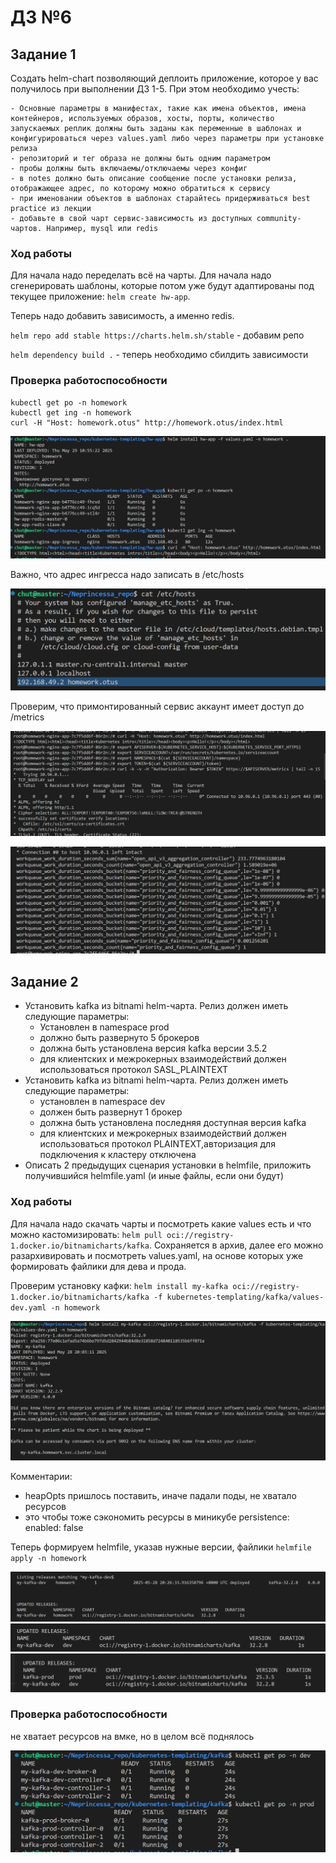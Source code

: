 # ДЗ №6

## Задание 1 
Создать helm-chart позволяющий деплоить приложение, которое у вас получилось при выполнении ДЗ 1-5. При этом необходимо учесть: 

    - Основные параметры в манифестах, такие как имена объектов, имена контейнеров, используемых образов, хосты, порты, количество запускаемых реплик должны быть заданы как переменные в шаблонах и конфигурироваться через values.yaml либо через параметры при установке релиза
    - репозиторий и тег образа не должны быть одним параметром 
    - пробы должны быть включаемы/отключаемы через конфиг
    - в notes должно быть описание сообщение после установки релиза, отображающее адрес, по которому можно обратиться к сервису 
    - при именовании объектов в шаблонах старайтесь придерживаться best practice из лекции
    - добавьте в свой чарт сервис-зависимость из доступных community-чартов. Например, mysql или redis

### Ход работы 

Для начала надо переделать всё на чарты. Для начала надо сгенерировать шаблоны, которые потом уже будут адаптированы под текущее приложение: `helm create hw-app`.

Теперь надо добавить зависимость, а именно redis. 

`helm repo add stable https://charts.helm.sh/stable` - добавим репо

`helm dependency build .` - теперь необходимо сбилдить зависимости

### Проверка работоспособности 

```
kubectl get po -n homework 
kubectl get ing -n homework 
curl -H "Host: homework.otus" http://homework.otus/index.html
```
![alt text](image-8.png)

Важно, что адрес ингресса надо записать в /etc/hosts

![alt text](image-9.png)

Проверим, что примонтированный сервис аккаунт имеет доступ до /metrics 

![alt text](image-1.png)

![alt text](image-2.png)


## Задание 2

- Установить kafka из bitnami helm-чарта. Релиз должен иметь следующие параметры:
    - Установлен в namespace prod
    - должно быть развернуто 5 брокеров 
    - должна быть установлена версия kafka версии 3.5.2
    - для клиентских и межрокерных взаимодействий должен использоваться протокол SASL_PLAINTEXT
- Установить kafka из bitnami helm-чарта. Релиз должен иметь следующие параметры:
    - установлен в namespace dev
    - должен быть развернут 1 брокер
    - должна быть установлена последняя доступная версия kafka 
    - для клиентских и межрокерных взаимодействий должен использоваться протокол PLAINTEXT,авторизация для подключения к кластеру отключена
- Описать 2 предыдущих сценария установки в helmfile, приложить получившийся helmfile.yaml (и иные файлы, если они будут)

### Ход работы 

Для начала надо скачать чарты и посмотреть какие values есть и что можно кастомизировать: `helm pull oci://registry-1.docker.io/bitnamicharts/kafka`. Сохраняется в архив, далее его можно разархивировать и посмотреть values.yaml, на основе которых уже формировать файлики для дева и прода.

Проверим установку кафки: `helm install my-kafka oci://registry-1.docker.io/bitnamicharts/kafka -f kubernetes-templating/kafka/values-dev.yaml -n homework`

![alt text](image-11.png)

Комментарии: 
- heapOpts пришлось поставить, иначе падали поды, не хватало ресурсов
- это чтобы тоже сэкономить ресурсы в миникубе 
persistence:
  enabled: false

Теперь формируем helmfile, указав нужные версии, файлики `helmfile apply -n homework`

![alt text](image-41.png)
![alt text](image-51.png)
![alt text](image-61.png)


### Проверка работоспособности 

не хватает ресурсов на вмке, но в целом всё поднялось

![alt text](image-10.png)